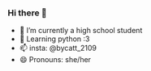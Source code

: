 ### Hi there 👋

<!--
**cattdesu/cattdesu** is a ✨ _special_ ✨ repository because its `README.md` (this file) appears on your GitHub profile.

Here are some ideas to get you started:

- 🔭 I’m currently a high school student
- 🌱 I’m currently learning python
- 🤔 I’m looking for help with where to start learning python
- 📫 How to reach me: insta:bycatt_2109
- 😄 Pronouns: she/her
-->
- 🔭 I’m currently a high school student
- 🌱 Learning python :3
- 📫 insta: @bycatt_2109
- 😄 Pronouns: she/her
